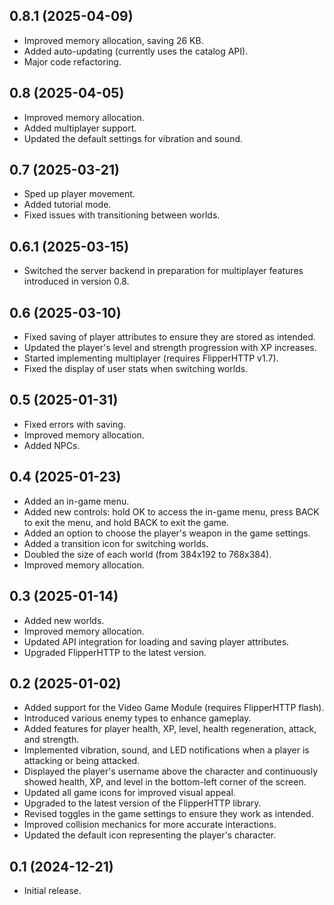 ## 0.8.1 (2025-04-09)
- Improved memory allocation, saving 26 KB.
- Added auto-updating (currently uses the catalog API).
- Major code refactoring.

## 0.8 (2025-04-05)
- Improved memory allocation.
- Added multiplayer support.
- Updated the default settings for vibration and sound.

## 0.7 (2025-03-21)
- Sped up player movement.
- Added tutorial mode.
- Fixed issues with transitioning between worlds.

## 0.6.1 (2025-03-15)
- Switched the server backend in preparation for multiplayer features introduced in version 0.8.

## 0.6 (2025-03-10)
- Fixed saving of player attributes to ensure they are stored as intended.
- Updated the player's level and strength progression with XP increases.
- Started implementing multiplayer (requires FlipperHTTP v1.7).
- Fixed the display of user stats when switching worlds.

## 0.5 (2025-01-31)
- Fixed errors with saving.
- Improved memory allocation.
- Added NPCs.

## 0.4 (2025-01-23)
- Added an in-game menu.
- Added new controls: hold OK to access the in-game menu, press BACK to exit the menu, and hold BACK to exit the game.
- Added an option to choose the player's weapon in the game settings.
- Added a transition icon for switching worlds.
- Doubled the size of each world (from 384x192 to 768x384).
- Improved memory allocation.

## 0.3 (2025-01-14)
- Added new worlds.
- Improved memory allocation.
- Updated API integration for loading and saving player attributes.
- Upgraded FlipperHTTP to the latest version.

## 0.2 (2025-01-02)
- Added support for the Video Game Module (requires FlipperHTTP flash).
- Introduced various enemy types to enhance gameplay.
- Added features for player health, XP, level, health regeneration, attack, and strength.
- Implemented vibration, sound, and LED notifications when a player is attacking or being attacked.
- Displayed the player's username above the character and continuously showed health, XP, and level in the bottom-left corner of the screen.
- Updated all game icons for improved visual appeal.
- Upgraded to the latest version of the FlipperHTTP library.
- Revised toggles in the game settings to ensure they work as intended.
- Improved collision mechanics for more accurate interactions.
- Updated the default icon representing the player's character.

## 0.1 (2024-12-21)
- Initial release.